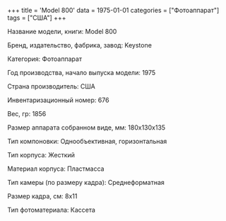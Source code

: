 +++
title = 'Model 800'
data = 1975-01-01
categories = ["Фотоаппарат"]
tags = ["США"]
+++

Название модели, книги: Model 800

Бренд, издательство, фабрика, завод: Keystone

Категория: Фотоаппарат

Год производства, начало выпуска модели: 1975

Страна производитель: США

Инвентаризационный номер: 676

Вес, гр: 1856

Размер аппарата  собранном виде, мм: 180х130х135

Тип компоновки: Однообъективная, горизонтальная

Тип корпуса: Жесткий

Материал корпуса: Пластмасса

Тип камеры (по размеру кадра): Среднеформатная

Размер кадра, см: 8х11

Тип фотоматериала: Кассета

